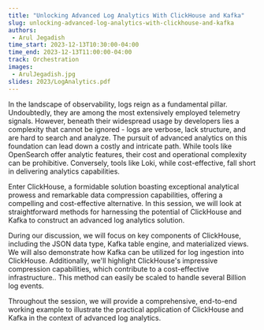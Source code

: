 ```yaml
---
title: "Unlocking Advanced Log Analytics With ClickHouse and Kafka"
slug: unlocking-advanced-log-analytics-with-clickhouse-and-kafka
authors:
 - Arul Jegadish
time_start: 2023-12-13T10:30:00-04:00
time_end: 2023-12-13T11:00:00-04:00
track: Orchestration
images:
 - ArulJegadish.jpg
slides: 2023/LogAnalytics.pdf 
---
```


In the landscape of observability, logs reign as a fundamental pillar. Undoubtedly, they are among the most extensively employed telemetry signals. However, beneath their widespread usage by developers lies a complexity that cannot be ignored - logs are verbose, lack structure, and are hard to search and analyze. The pursuit of advanced analytics on this foundation can lead down a costly and intricate path. While tools like OpenSearch offer analytic features, their cost and operational complexity can be prohibitive. Conversely, tools like Loki, while cost-effective, fall short in delivering analytics capabilities.
 
Enter ClickHouse, a formidable solution boasting exceptional analytical prowess and remarkable data compression capabilities, offering a compelling and cost-effective alternative. In this session, we will look at straightforward methods for harnessing the potential of ClickHouse and Kafka to construct an advanced log analytics solution.
 
During our discussion, we will focus on key components of ClickHouse, including the JSON data type, Kafka table engine, and materialized views. We will also demonstrate how Kafka can be utilized for log ingestion into ClickHouse. Additionally, we'll highlight ClickHouse's impressive compression capabilities, which contribute to a cost-effective infrastructure.. This method can easily be scaled to handle several Billion log events.
 
Throughout the session, we will provide a comprehensive, end-to-end working example to illustrate the practical application of ClickHouse and Kafka in the context of advanced log analytics.